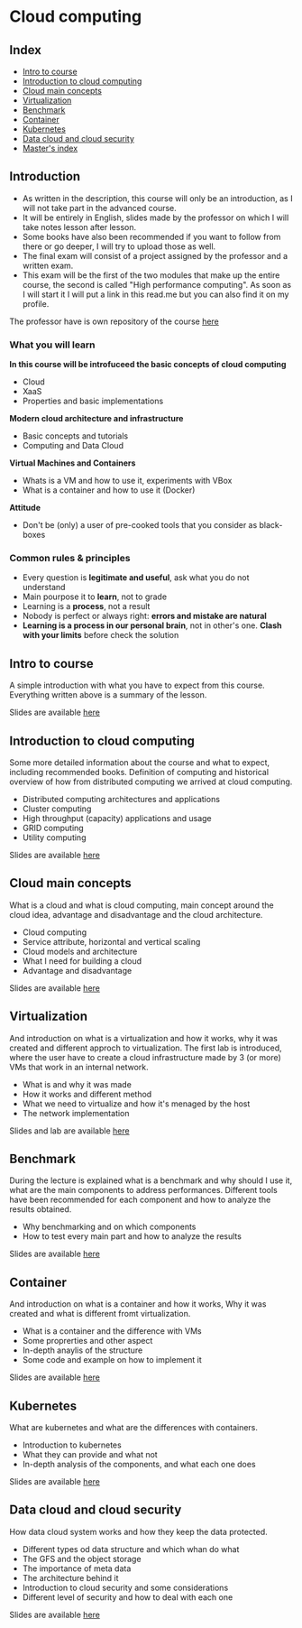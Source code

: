 # Cloud computing

## Index

+ [Intro to course](#intro-to-course)
+ [Introduction to cloud computing](#introduction-to-cloud-computing)
+ [Cloud main concepts](#cloud-main-concepts)
+ [Virtualization](#virtualization)
+ [Benchmark](#benchmark)
+ [Container](#container)
+ [Kubernetes](#kubernetes)
+ [Data cloud and cloud security](#data-cloud-and-cloud-security)
+ [Master's index](https://github.com/DottorBooom/Master-in-Data-Science-and-Artificial-Intelligence) 

## Introduction

+ As written in the description, this course will only be an introduction, as I will not take part in the advanced course.
+ It will be entirely in English, slides made by the professor on which I will take notes lesson after lesson.
+ Some books have also been recommended if you want to follow from there or go deeper, I will try to upload those as well.
+ The final exam will consist of a project assigned by the professor and a written exam.
+ This exam will be the first of the two modules that make up the entire course, the second is called "High performance computing". As soon as I will start it I will put a link in this read.me but you can also find it on my profile.

The professor have is own repository of the course [here](https://github.com/Foundations-of-HPC/Cloud-basic-2024/tree/main)

### What you will learn

**In this course will be introfuceed the basic concepts of cloud computing** 
+ Cloud
+ XaaS
+ Properties and basic implementations

**Modern cloud architecture and infrastructure**
+ Basic concepts and tutorials
+ Computing and Data Cloud

**Virtual Machines and Containers**
+ Whats is a VM and how to use it, experiments with VBox
+ What is a container and how to use it (Docker)

**Attitude**
+ Don't be (only) a user of pre-cooked tools that you consider as black-boxes

### Common rules & principles

+ Every question is **legitimate and useful**, ask what you do not understand
+ Main pourpose it to **learn**, not to grade
+ Learning is a **process**, not a result
+ Nobody is perfect or always right: **errors and mistake are natural**
+ **Learning is a process in our personal brain**, not in other's one. **Clash with your limits** before check the solution

## Intro to course

A simple introduction with what you have to expect from this course. Everything written above is a summary of the lesson.

Slides are available [here](Lectures/Lecture_0/)

## Introduction to cloud computing

Some more detailed information about the course and what to expect, including recommended books. 
Definition of computing and historical overview of how from distributed computing we arrived at cloud computing.

+ Distributed computing architectures and applications
+ Cluster computing 
+ High throughput (capacity) applications and usage
+ GRID computing 
+ Utility computing

Slides are available [here](Lectures/Lecture_1/)

## Cloud main concepts

What is a cloud and what is cloud computing, main concept around the cloud idea, advantage and disadvantage and the cloud architecture.

+ Cloud computing
+ Service attribute, horizontal and vertical scaling
+ Cloud models and architecture
+ What I need for building a cloud
+ Advantage and disadvantage

Slides are available [here](Lectures/Lecture_2/)

## Virtualization

And introduction on what is a virtualization and how it works, why it was created and different approch to virtualization.
The first lab is introduced, where the user have to create a cloud infrastructure made by 3 (or more) VMs that work in an internal network.

+ What is and why it was made
+ How it works and different method
+ What we need to virtualize and how it's menaged by the host
+ The network implementation

Slides and lab are available [here](Lectures/Lecture_3/)

## Benchmark

During the lecture is explained what is a benchmark and why should I use it, what are the main components to address performances. Different tools have been recommended for each component and how to analyze the results obtained.

+ Why benchmarking and on which components
+ How to test every main part and how to analyze the results

Slides are available [here](Lectures/Lecture_4/)

## Container

And introduction on what is a container and how it works, Why it was created and what is different fromt virtualization.

+ What is a container and the difference with VMs
+ Some proprerties and other aspect
+ In-depth anaylis of the structure
+ Some code and example on how to implement it

Slides are available [here](Lectures/Lecture_5/)

## Kubernetes

What are kubernetes and what are the differences with containers.

+ Introduction to kubernetes
+ What they can provide and what not
+ In-depth analysis of the components, and what each one does

Slides are available [here](Lectures/Lecture_6/)

## Data cloud and cloud security

How data cloud system works and how they keep the data protected.

+ Different types od data structure and which whan do what
+ The GFS and the object storage
+ The importance of meta data
+ The architecture behind it
+ Introduction to cloud security and some considerations
+ Different level of security and how to deal with each one

Slides are available [here](Lectures/Lecture_7/)
